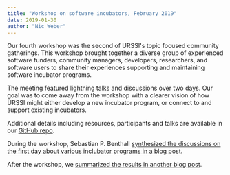```yaml
---
title: "Workshop on software incubators, February 2019"
date: 2019-01-30
author: "Nic Weber"
---
```


Our fourth workshop was the second of URSSI's topic focused community gatherings. This workshop brought together a diverse group of experienced software funders, community managers, developers, researchers, and software users to share their experiences supporting and maintaining software incubator programs. 

The meeting featured lightning talks and discussions over two days. Our goal was to come away from the workshop with a clearer vision of how URSSI might either develop a new incubator program, or connect to and support existing incubators.   

Additional details including resources, participants and talks are available in our <a href="https://github.com/si2-urssi/software-incubator">GitHub repo</a>.

During the workshop, Sebastian P. Benthall <a href="http://urssi.us/blog/2019/02/25/software-incubator-workshop-a-synthesis/">synthesized the discussions on the first day about various inclubator programs in a blog post</a>.

After the workshop, we <a href="http://urssi.us/blog/2019/03/28/report-from-urssi-workshop-on-research-software-incubators/">summarized the results in another blog post</a>.
